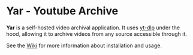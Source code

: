 # Yar - Youtube Archive

**Yar** is a self-hosted video archival application. It uses [yt-dlp](https://github.com/yt-dlp/yt-dlp) under the hood, allowing it to archive videos from any source accessible through it.

See the [Wiki](https://github.com/borisnliscool/yar/wiki) for more information about installation and usage.
